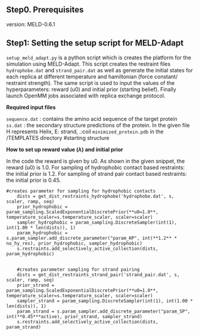 
Step0. Prerequisites
--------------------
version: MELD-0.6.1

Step1: Setting the setup script for MELD-Adapt
-----------------------------------------------

```setup_meld_adapt.py``` is a python script which is creates the platform for the simulation using MELD-Adapt.
This script creates the restraint files ```hydrophobe.dat``` and ```strand_pair.dat``` as well as generate the initial states for 
each replica at different temperature and hamiltonian (force constant/ restraint strength). The same script is used to input the values of the hyperparameters: reward (u0) and initial prior (starting belief). Finally launch OpenMM jobs associated with replica exchange protocol.

**Required input files**

```sequence.dat``` : contains the amino acid sequence of the target protein
```ss.dat```       : the secondary structure predictions of the protein. In the given file H represents Helix, E: strand, .:coil
```minimized_protein.pdb``` in the /TEMPLATES directory #starting structure

**How to set up reward value ($\lambda$) and initial prior**

In the code the reward is given by u0. As shown in the given snippet, the reward (u0) is 1.0.
For sampling of hydrophobic contact based restraints: the initial prior is 1.2.
For sampling of strand pair contact based restraints: the initial prior is 0.45.

```
#creates parameter for sampling for hydrophobic contacts
    dists = get_dist_restraints_hydrophobe('hydrophobe.dat', s, scaler, ramp, seq)
    prior_hydrophobic = param_sampling.ScaledExponentialDiscretePrior(**u0=1.0**, temperature_scaler=s.temperature_scaler, scaler=scaler)
    sampler_hydrophobic = param_sampling.DiscreteSampler(int(1), int(1.00 * len(dists)), 1)
    param_hydrophobic = s.param_sampler.add_discrete_parameter("param_HP", int(**1.2** * no_hy_res), prior_hydrophobic, sampler_hydrophobic)
    s.restraints.add_selectively_active_collection(dists, param_hydrophobic)
    
    
    #creates parameter sampling for strand pairing
    dists = get_dist_restraints_strand_pair('strand_pair.dat', s, scaler, ramp, seq)
    prior_strand = param_sampling.ScaledExponentialDiscretePrior(**u0=1.0**, temperature_scaler=s.temperature_scaler, scaler=scaler)
    sampler_strand = param_sampling.DiscreteSampler(int(1), int(1.00 * len(dists)), 1)
    param_strand = s.param_sampler.add_discrete_parameter("param_SP", int(**0.45***active), prior_strand, sampler_strand)
    s.restraints.add_selectively_active_collection(dists, param_strand)
```

